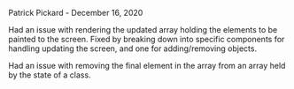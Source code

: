 Patrick Pickard - December 16, 2020

Had an issue with rendering the updated array holding the elements to be painted to the screen. Fixed by breaking down into specific components for handling updating the screen, and one for adding/removing objects.

Had an issue with removing the final element in the array from an array held by the state of a class.
